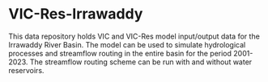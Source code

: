 # VIC-Res-Irrawaddy
This data repository holds VIC and VIC-Res model input/output data for the Irrawaddy River Basin. The model can be used to simulate hydrological processes and streamflow routing in the entire basin for the period 2001-2023. The streamflow routing scheme can be run with and without water reservoirs.
